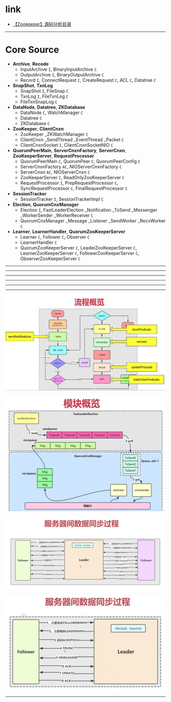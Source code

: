 
# link

- [【Zookeeper】源码分析目录](https://www.cnblogs.com/leesf456/p/6518040.html)

---

# Core Source

* __Archive__, __Recode__
  * InputArchive `I`, BinaryInputArchive `C`
  * OutputArchive `I`, BinaryOutputArchive `C`
  * Record `I`, ConnectRequest `C`, CreateRequest `C`, ACL `C`, Datatree `C`
* __SnapShot__, __TxnLog__
  * SnapShot `I`, FileSnap `C`
  * TxnLog `I`, FileTxnLog `C`
  * FileTxnSnapLog `C`
* __DataNode__, __Datatree__, __ZKDatabase__
  * DataNode `C`, WatchManager `C`
  * Datatree `C`
  * ZKDatabase `C`
* __ZooKeeper__, __ClientCnxn__
  * ZooKeeper _ZKWatchManager `C`
  * ClientCnxn _SendThread _EventThread _Packet `C`
  * ClientCnxnSocket `I`, ClientCnxnSocketNIO `C`
* __QuorumPeerMain__, __ServerCnxnFactory__, __ServerCnxn__, __ZooKeeperServer__, __RequestProcessor__
  * QuorumPeerMain `C`, QuorumPeer `C`, QuorumPeerConfig `C`
  * ServerCnxnFactory `AC`, NIOServerCnxnFactory `C`
  * ServerCnxn `AC`, NIOServerCnxn `C`
  * ZooKeeperServer `C`, ReadOnlyZooKeeperServer `C`
  * RequestProcessor `I`, PrepRequestProcessor `C`, SyncRequestProcessor `C`, FinalRequestProcessor `C`
* __SessionTracker__
  * SessionTracker `I`, SessionTrackerImpl `C`
* __Election__, __QuorumCnxManager__
  * Election `I`, FastLeaderElection _Notification _ToSend _Messenger _WorkerSender _WorkerReceiver `C`
  * QuorumCnxManager _Message _Listener _SendWorker _RecvWorker `C`
* __Learner__, __LearnerHandler__, __QuorumZooKeeperServer__
  * Learner `C`, Follower `C`, Observer `C`
  * LearnerHandler `C`
  * QuorumZooKeeperServer `C`, LeaderZooKeeperServer `C`, LearnerZooKeeperServer `C`, FollowerZooKeeperServer `C`, ObserverZooKeeperServer `C`

---

---

---

---

---

---

![image](https://github.com/zozospider/note/blob/master/open-source/open-source-ZooKeeper/%E9%80%89%E4%B8%BE-1.png?raw=true)

![image](https://github.com/zozospider/note/blob/master/open-source/open-source-ZooKeeper/%E9%80%89%E4%B8%BE-2.png?raw=true)

![image](https://github.com/zozospider/note/blob/master/open-source/open-source-ZooKeeper/%E6%9C%8D%E5%8A%A1%E5%99%A8%E9%97%B4%E6%95%B0%E6%8D%AE%E5%90%8C%E6%AD%A5%E8%BF%87%E7%A8%8B-1.png?raw=true)

![image](https://github.com/zozospider/note/blob/master/open-source/open-source-ZooKeeper/%E6%9C%8D%E5%8A%A1%E5%99%A8%E9%97%B4%E6%95%B0%E6%8D%AE%E5%90%8C%E6%AD%A5%E8%BF%87%E7%A8%8B-2.png?raw=true)

---
